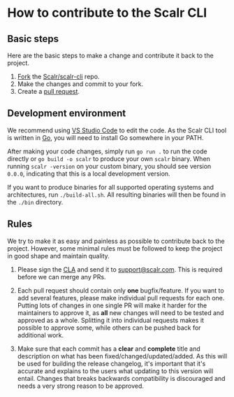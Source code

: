 # How to contribute to the Scalr CLI
## Basic steps
Here are the basic steps to make a change and contribute it back to the project.

1. [Fork](https://docs.github.com/en/get-started/quickstart/fork-a-repo) the [Scalr/scalr-cli](https://github.com/Scalr/scalr-cli) repo.
2. Make the changes and commit to your fork.
3. Create a [pull request](https://docs.github.com/en/pull-requests/collaborating-with-pull-requests/proposing-changes-to-your-work-with-pull-requests/about-pull-requests).

## Development environment

We recommend using [VS Studio Code](https://code.visualstudio.com/) to edit the code. As the Scalr CLI tool is written in [Go](https://go.dev/), you will need to install Go somewhere in your PATH.

After making your code changes, simply run `go run .` to run the code directly or `go build -o scalr` to produce your own `scalr` binary. When running `scalr -version` on your custom binary, you should see version `0.0.0`, indicating that this is a local development version.

If you want to produce binaries for all supported operating systems and architectures, run `./build-all.sh`. All resulting binaries will then be found in the `./bin` directory.

## Rules

We try to make it as easy and painless as possible to contribute back to the project. However, some minimal rules must be followed to keep the project in good shape and maintain quality.

1. Please sign the [CLA](https://github.com/Scalr/scalr-cli/blob/CLA/Contribution_Agreement.md) and send it to support@scalr.com. This is required before we can merge any PRs.

2. Each pull request should contain only **one** bugfix/feature. If you want to add several features, please make individual pull requests for each one. Putting lots of changes in one single PR will make it harder for the maintainers to approve it, as **all** new changes will need to be tested and approved as a whole. Splitting it into individual requests makes it possible to approve some, while others can be pushed back for additional work.

3. Make sure that each commit has a **clear** and **complete** title and description on what has been fixed/changed/updated/added. As this will be used for building the release changelog, it's important that it's accurate and explains to the users what updating to this version will entail. Changes that breaks backwards compatibility is discouraged and needs a very strong reason to be approved.
